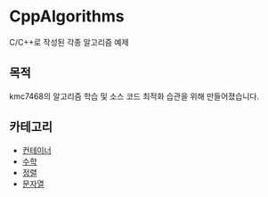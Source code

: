 # CppAlgorithms
C/C++로 작성된 각종 알고리즘 예제
## 목적
kmc7468의 알고리즘 학습 및 소스 코드 최적화 습관을 위해 만들어졌습니다.
## 카테고리
- [컨테이너](https://github.com/kmc7468/CppAlgorithms/tree/master/Container)
- [수학](https://github.com/kmc7468/CppAlgorithms/tree/master/Math)
- [정렬](https://github.com/kmc7468/CppAlgorithms/tree/master/Sort)
- [문자열](https://github.com/kmc7468/CppAlgorithms/tree/master/String)